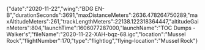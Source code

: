 {"date":"2020-11-22","wing":"BDG EN-B","durationSeconds":3691,"maxDistanceMeters":2636.478264750289,"maxAltitudeMeters":261,"trackLengthMeters":22138.122318364447,"altitudeGainMeters":804,"launchTime":1606077287000,"launchName":"TOC Dumps - Walker's","fileName":"2020-11-22-XAH-bqz-68.igc","location":"Mussel Rock","flightNumber":170,"type":"flightlog","flying-location":"Mussel Rock"}

